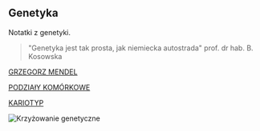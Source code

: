 ## Genetyka

Notatki z genetyki.

>"Genetyka jest tak prosta, jak niemiecka autostrada" prof. dr hab. B. Kosowska

[GRZEGORZ MENDEL](http://pl.wikipedia.org/wiki/Gregor_Mendel)

[PODZIAłY KOMÓRKOWE](http://www.biologia_ek.republika.pl/podzialy_komorkowe.html)

[KARIOTYP](http://pl.wikipedia.org/wiki/Kariotyp)

![Krzyżowanie genetyczne](http://adriana5571.bloog.pl/)










